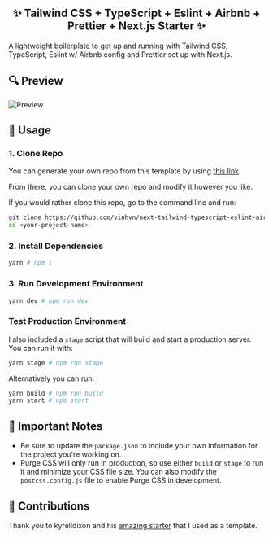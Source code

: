 <h2 align="center">
  ✨ Tailwind CSS + TypeScript + Eslint + Airbnb + Prettier + Next.js Starter ✨
</h2>

A lightweight boilerplate to get up and running with Tailwind CSS, TypeScript, Eslint w/ Airbnb config and Prettier set up with Next.js.

## 🔍 Preview

![Preview](https://s.vincentnguyen.ca/UnsecularisedFirstgenerationMidge.png)

## 🔧 Usage

### 1. Clone Repo

You can generate your own repo from this template by using [this link](https://github.com/vinhvn/next-tailwind-typescript-eslint-airbnb-prettier-starter/generate).

From there, you can clone your own repo and modify it however you like.

If you would rather clone this repo, go to the command line and run:

```bash
git clone https://github.com/vinhvn/next-tailwind-typescript-eslint-airbnb-prettier-starter <your-project-name>
cd <your-project-name>
```

### 2. Install Dependencies

```bash
yarn # npm i
```

### 3. Run Development Environment

```bash
yarn dev # npm run dev
```

### Test Production Environment

I also included a `stage` script that will build and start a production server. You can run it with:

```bash
yarn stage # npm run stage
```

Alternatively you can run:

```bash
yarn build # npm run build
yarn start # npm start
```

## 📝 Important Notes

* Be sure to update the `package.json` to include your own information for the project you're working on.
* Purge CSS will only run in production, so use either `build` or `stage` to run it and minimize your CSS file size. You can also modify the `postcss.config.js` file to enable Purge CSS in development.

## 🔖 Contributions

Thank you to kyrelldixon and his [amazing starter](https://github.com/kyrelldixon/next-tailwind-typescript-starter) that I used as a template.
